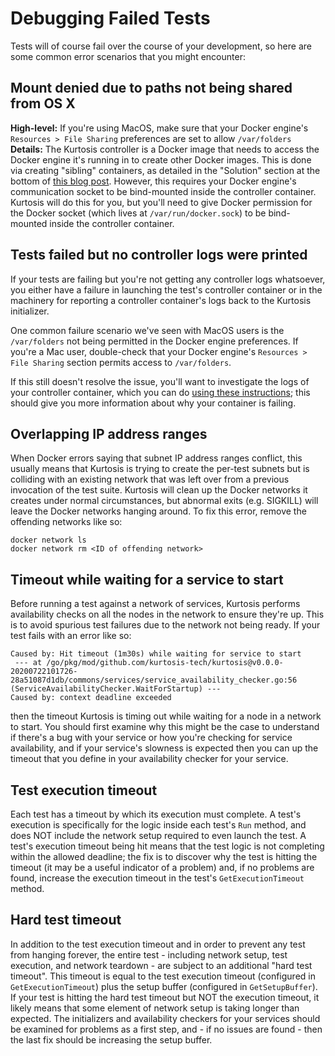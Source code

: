Debugging Failed Tests
======================
Tests will of course fail over the course of your development, so here are some common error scenarios that you might encounter:

Mount denied due to paths not being shared from OS X
----------------------------------------------------
**High-level:** If you're using MacOS, make sure that your Docker engine's `Resources > File Sharing` preferences are set to allow `/var/folders`
**Details:** The Kurtosis controller is a Docker image that needs to access the Docker engine it's running in to create other Docker images. This is done via creating "sibling" containers, as detailed in the "Solution" section at the bottom of [this blog post](https://jpetazzo.github.io/2015/09/03/do-not-use-docker-in-docker-for-ci/). However, this requires your Docker engine's communication socket to be bind-mounted inside the controller container. Kurtosis will do this for you, but you'll need to give Docker permission for the Docker socket (which lives at `/var/run/docker.sock`) to be bind-mounted inside the controller container.

Tests failed but no controller logs were printed
------------------------------------------------
If your tests are failing but you're not getting any controller logs whatsoever, you either have a failure in launching the test's controller container or in the machinery for reporting a controller container's logs back to the Kurtosis initializer.

One common failure scenario we've seen with MacOS users is the `/var/folders` not being permitted in the Docker engine preferences. If you're a Mac user, double-check that your Docker engine's `Resources > File Sharing` section permits access to `/var/folders`.

If this still doesn't resolve the issue, you'll want to investigate the logs of your controller container, which you can do [using these instructions](https://docs.docker.com/config/containers/logging/); this should give you more information about why your container is failing.

Overlapping IP address ranges
-----------------------------
When Docker errors saying that subnet IP address ranges conflict, this usually means that Kurtosis is trying to create the per-test subnets but is colliding with an existing network that was left over from a previous invocation of the test suite. Kurtosis will clean up the Docker networks it creates under normal circumstances, but abnormal exits (e.g. SIGKILL) will leave the Docker networks hanging around. To fix this error, remove the offending networks like so:

```
docker network ls
docker network rm <ID of offending network>
```

Timeout while waiting for a service to start
--------------------------------------------
Before running a test against a network of services, Kurtosis performs availability checks on all the nodes in the network to ensure they're up. This is to avoid spurious test failures due to the network not being ready. If your test fails with an error like so:

```
Caused by: Hit timeout (1m30s) while waiting for service to start
 --- at /go/pkg/mod/github.com/kurtosis-tech/kurtosis@v0.0.0-20200722101726-28a51087d1db/commons/services/service_availability_checker.go:56 (ServiceAvailabilityChecker.WaitForStartup) ---
Caused by: context deadline exceeded
```

then the timeout Kurtosis is timing out while waiting for a node in a network to start. You should first examine why this might be the case to understand if there's a bug with your service or how you're checking for service availability, and if your service's slowness is expected then you can up the timeout that you define in your availability checker for your service.

Test execution timeout
----------------------
Each test has a timeout by which its execution must complete. A test's execution is specifically for the logic inside each test's `Run` method, and does NOT include the network setup required to even launch the test. A test's execution timeout being hit means that the test logic is not completing within the allowed deadline; the fix is to discover why the test is hitting the timeout (it may be a useful indicator of a problem) and, if no problems are found, increase the execution timeout in the test's `GetExecutionTimeout` method.

Hard test timeout
-----------------
In addition to the test execution timeout and in order to prevent any test from hanging forever, the entire test - including network setup, test execution, and network teardown - are subject to an additional "hard test timeout". This timeout is equal to the test execution timeout (configured in `GetExecutionTimeout`) plus the setup buffer (configured in `GetSetupBuffer`). If your test is hitting the hard test timeout but NOT the execution timeout, it likely means that some element of network setup is taking longer than expected. The initializers and availability checkers for your services should be examined for problems as a first step, and - if no issues are found - then the last fix should be increasing the setup buffer.
